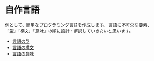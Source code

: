 # 自作言語

例として、簡単なプログラミング言語を作成します。
言語に不可欠な要素、「型」「構文」「意味」の順に設計・解説していきたいと思います。

- [言語の型](lang/type.md)
- [言語の構文](lang/syntax.md)
- [言語の意味](lang/semantics.md)
